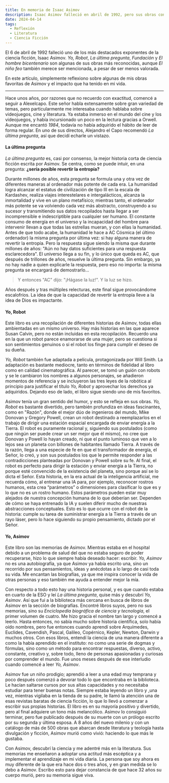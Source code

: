 ```yaml
---
title: En memoria de Isaac Asimov
description: Isaac Asimov falleció en abril de 1992, pero sus obras continúan teniendo un impacto hoy en día, no solo por sus ideas adelantadas a su tiempo, sino también por su persona.
date: 2024-04-14
tags:
  - Reflexión
  - Literatura
  - Ciencia Ficción
---
```


El 6 de abril de 1992 falleció uno de los más destacados exponentes de la ciencia ficción, Isaac Asimov. _Yo, Robot_, _La última pregunta_, _Fundación_ y _El hombre bicentenario_ son algunas de sus obras más reconocidas, aunque _El niño feo_ también merece ser mencionada, a pesar de ser menos valorada.

En este artículo, simplemente reflexiono sobre algunas de mis obras favoritas de Asimov y el impacto que ha tenido en mi vida.

---

Hace unos años, por razones que no recuerdo con exactitud, comencé a seguir a Alexelcapo. Este señor habla extensamente sobre gran variedad de temas, pero particularmente me interesaba cuando hablaba sobre videojuegos, cine y literatura. Ya estaba inmerso en el mundo del cine y los videojuegos, y había incursionado un poco en la lectura gracias a Orwell. Aunque me encantó _1984_, todavía no había adquirido el hábito de leer de forma regular. En uno de sus directos, Alejandro el Capo recomendó _La última pregunta_, así que decidí echarle un vistazo.

#### La última pregunta

_La última pregunta_ es, casi por consenso, la mejor historia corta de ciencia ficción escrita por Asimov. Se centra, como se puede intuir, en una pregunta: **¿sería posible revertir la entropía?**

Durante millones de años, esta pregunta se formula una y otra vez de diferentes maneras al ordenador más potente de cada era. La humanidad logra alcanzar el estatus de civilización de tipo III en la escala de Kardashev, realiza viajes interestelares e intergalácticos, alcanza la inmortalidad y vive en un plano metafísico; mientras tanto, el ordenador más potente se va volviendo cada vez más abstracto, construyendo a su sucesor y transmitiendo sus datos recopilados hasta llegar a ser incomprensible e indescriptible para cualquier ser humano. El constante consumo de energía en el universo y la incapacidad del hombre para intervenir llevan a que todas las estrellas mueran, y con ellas la humanidad. Antes de que todo acabe, la humanidad le hace a AC Cósmica (el último ordenador) la misma pregunta por última vez: si hay alguna manera de revertir la entropía. Pero la respuesta sigue siendo la misma que durante millones de años: "Aún no hay datos suficientes para una respuesta esclarecedora". El universo llega a su fin, y lo único que queda es AC, que después de trillones de años, resuelve la última pregunta. Sin embargo, ya no hay nadie a quien explicarle la respuesta, pero eso no importa: la misma pregunta se encargará de demostrarlo…

> Y entonces "AC" dijo: "¡Hágase la luz!". Y la luz se hizo.

Años después y tras múltiples relecturas, este final sigue provocándome escalofríos. La idea de que la capacidad de revertir la entropía lleve a la idea de Dios es impactante.

#### Yo, Robot

Este libro es una recopilación de diferentes historias de Asimov, todas ellas ambientadas en un mismo universo. Hay más historias en las que aparece Susan Calvin, pero no están incluidas en esta recopilación. Recuerdo una en la que un robot parece enamorarse de una mujer, pero se cuestiona si son sentimientos genuinos o si el robot los finge para cumplir el deseo de su dueña.

_Yo, Robot_ también fue adaptada a película, protagonizada por Will Smith. La adaptación es bastante mediocre, tanto en términos de fidelidad al libro como en calidad cinematográfica. Al parecer, se tomó un guión con robots y se le cambiaron los nombres a algunos personajes, se añadieron momentos de referencia y se incluyeron las tres leyes de la robótica al principio para justificar el título _Yo, Robot_ y aprovechar los derechos ya adquiridos. Dejando eso de lado, el libro sigue siendo uno de mis favoritos.

Asimov tenía un gran sentido del humor, y esto se refleja en sus obras. _Yo, Robot_ es bastante divertido, pero también profundiza en ideas fascinantes, como en "Razón", donde el mejor dúo de ingenieros del mundo, Mike Donovan y Gregory Powell, crean un robot destinado a reemplazarlos en el trabajo de dirigir una estación espacial encargada de enviar energía a la Tierra. El robot es puramente racional y, siguiendo sus postulados (como que ningún ser puede crear un ser mejor que él mismo), no cree que Donovan y Powell lo hayan creado, ni que el punto luminoso que ven a lo lejos sea un planeta con billones de habitantes llamado Tierra. A través de la razón, llega a una especie de fe en que el transformador de energía, el Señor, lo creó, y son sus postulados los que le permite responder a las contradicciones planteadas por Donovan y Powell sobre su fe. Al final, el robot es perfecto para dirigir la estación y enviar energía a la Tierra, no porque esté convencido de la existencia del planeta, sino porque así se lo dicta el Señor. Esta historia, en la era actual de la inteligencia artificial, me recuerda cómo, al entrenar una IA para, por ejemplo, reconocer rostros humanos, esta crea “parámetros” o dimensiones para clasificar lo que es y lo que no es un rostro humano. Estos parámetros pueden estar muy alejados de nuestra concepción humana de lo que deberían ser. Dependen de cómo se haya entrenado la IA y suelen diferir mucho de nuestras abstracciones conceptuales. Esto es lo que ocurre con el robot de la historia: cumple su tarea de suministrar energía a la Tierra a través de un rayo láser, pero lo hace siguiendo su propio pensamiento, dictado por el Señor.

#### Yo, Asimov

Este libro son las memorias de Asimov. Mientras estaba en el hospital debido a un problema de salud del que no estaba seguro de poder recuperarse, hizo lo que siempre había deseado hacer: escribir. _Yo, Asimov_ no es una autobiografía, ya que Asimov ya había escrito una, sino un recorrido por sus pensamientos, ideas y anécdotas a lo largo de casi toda su vida. Me encantan las biografías, ya que me inspira conocer la vida de otras personas y eso también me ayuda a entender mejor la mía.

Con respecto a todo esto hay una historia personal, y es que cuando estaba en cuarto de la ESO y leí _La última pregunta_, quise más y descubrí _Yo, Asimov_. Así que fui a la biblioteca más cercana en busca de libros de Asimov en la sección de biografías. Encontré libros suyos, pero no sus memorias, sino su _Enciclopedia biográfica de ciencia y tecnología_, el primer volumen de cuatro. Me hizo gracia el nombre tan largo y comencé a leerlo. Hasta entonces, no sabía mucho sobre historia científica, solo había oído nombres, pero fue entonces cuando aprendí sobre Arquímedes, Euclides, Cavendish, Pascal, Galileo, Copérnico, Kepler, Newton, Darwin y muchos otros. Con esos libros, entendí la ciencia de una manera diferente a como la había aprendido en el instituto: no como una serie de dogmas y fórmulas, sino como un método para encontrar respuestas, diverso, activo, constante, creativo y, sobre todo, lleno de personas apasionadas y curiosas por comprender el mundo. Fue unos meses después de ese interludio cuando comencé a leer _Yo, Asimov_.

Asimov fue un niño prodigio; aprendió a leer a una edad muy temprana y poco después comenzó a devorar todo lo que encontraba en la biblioteca. Le hacían saltarse cursos por sus altas capacidades y no necesitaba estudiar para tener buenas notas. Siempre estaba leyendo un libro y ,una vez, mientras vigilaba en la tienda de su padre, le llamó la atención una de esas revistas baratas de ciencia ficción, lo que lo llevó a comenzar a escribir sus propias historias. El libro es en su mayoría positivo y divertido, pero al final adquiere un tono más melancólico. Asimov lo consiguió terminar, pero fue publicado después de su muerte con un prólogo escrito por su segunda y última esposa. A 8 años del nuevo milenio y con un catálogo de más de 500 obras que abarcan desde literatura y teología hasta divulgación y ficción, Asimov murió como vivió: haciendo lo que más le gustaba.

Con Asimov, descubrí la ciencia y me adentré más en la literatura. Sus memorias me enseñaron a adoptar una actitud más escéptica y a implementar el aprendizaje en mi vida diaria. La persona que soy ahora es muy diferente de la que era hace dos o tres años, y en gran medida se lo debo a Asimov. Escribo esto para dejar constancia de que hace 32 años su cuerpo murió, pero su memoria sigue viva.

